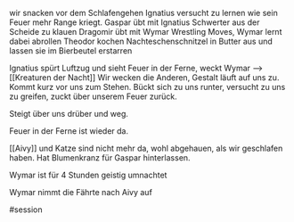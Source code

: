 wir snacken vor dem Schlafengehen
Ignatius versucht zu lernen wie sein Feuer mehr Range kriegt.
Gaspar übt mit Ignatius Schwerter aus der Scheide zu klauen
Dragomir übt mit Wymar Wrestling Moves, Wymar lernt dabei abrollen
Theodor kochen Nachteschenschnitzel in Butter aus und lassen sie im Bierbeutel erstarren

Ignatius spürt Luftzug und sieht Feuer in der Ferne, weckt Wymar --> [[Kreaturen der Nacht]]
Wir wecken die Anderen, Gestalt läuft auf uns zu. Kommt kurz vor uns zum Stehen.
Bückt sich zu uns runter, versucht zu uns zu greifen, zuckt über unserem Feuer zurück.

Steigt über uns drüber und weg.

Feuer in der Ferne ist wieder da. 

[[Aivy]] und Katze sind nicht mehr da, wohl abgehauen, als wir geschlafen haben.
Hat Blumenkranz für Gaspar hinterlassen.

Wymar ist für 4 Stunden geistig umnachtet

Wymar nimmt die Fährte nach Aivy auf

#session